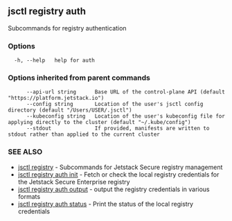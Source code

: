 ## jsctl registry auth

Subcommands for registry authentication

### Options

```
  -h, --help   help for auth
```

### Options inherited from parent commands

```
      --api-url string      Base URL of the control-plane API (default "https://platform.jetstack.io")
      --config string       Location of the user's jsctl config directory (default "/Users/USER/.jsctl")
      --kubeconfig string   Location of the user's kubeconfig file for applying directly to the cluster (default "~/.kube/config")
      --stdout              If provided, manifests are written to stdout rather than applied to the current cluster
```

### SEE ALSO

* [jsctl registry](jsctl_registry.md)	 - Subcommands for Jetstack Secure registry management
* [jsctl registry auth init](jsctl_registry_auth_init.md)	 - Fetch or check the local registry credentials for the Jetstack Secure Enterprise registry
* [jsctl registry auth output](jsctl_registry_auth_output.md)	 - output the registry credentials in various formats
* [jsctl registry auth status](jsctl_registry_auth_status.md)	 - Print the status of the local registry credentials

